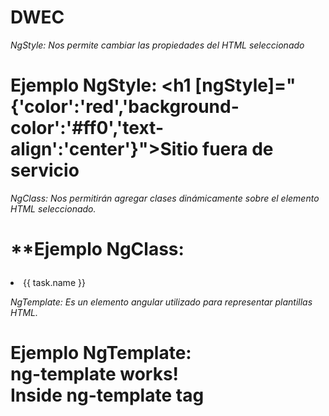 # DWEC
*NgStyle: Nos permite cambiar las propiedades del HTML seleccionado*
# **Ejemplo NgStyle: <h1 [ngStyle]="{'color':'red','background-color':'#ff0','text-align':'center'}">Sitio fuera de servicio</h1>**
*NgClass: Nos permitirán agregar clases dinámicamente sobre el elemento HTML seleccionado.*
# **Ejemplo NgClass: <ul>
  <li *ngFor="let task of tasks" [ngClass]="{ 'completed': task.completed }">{{ task.name }}</li>
</ul>

*NgTemplate: Es un elemento angular utilizado para representar plantillas HTML.*
# **Ejemplo NgTemplate: <div> ng-template works!</div><ng-template>Inside ng-template tag</ng-template>**
 
